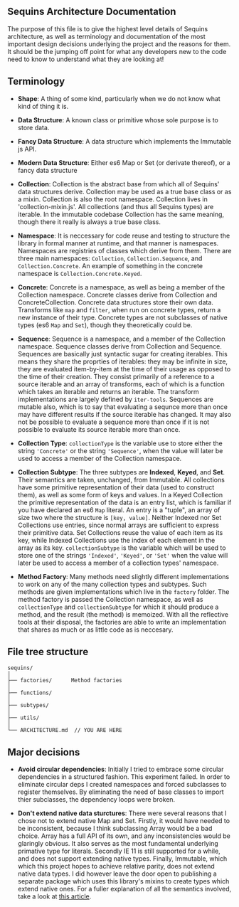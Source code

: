## Sequins Architecture Documentation

The purpose of this file is to give the highest level details of Sequins architecture, as well as terminology and documentation of the most important design decisions underlying the project and the reasons for them. It should be the jumping off point for what any developers new to the code need to know to understand what they are looking at!

## Terminology

-   **Shape**: A thing of some kind, particularly when we do not know what kind of thing it is.

-   **Data Structure**: A known class or primitive whose sole purpose is to store data.

-   **Fancy Data Structure**: A data structure which implements the Immutable js API.

-   **Modern Data Structure**: Either es6 Map or Set (or derivate thereof), or a fancy data structure

-   **Collection**: Collection is the abstract base from which all of Sequins' data structures derive. Collection may be used as a true base class or as a mixin. Collection is also the root namespace. Collection lives in 'collection-mixin.js'. All collections (and thus all Sequins types) are iterable. In the immutable codebase Collection has the same meaning, though there it really is always a true base class.

-   **Namespace**: It is neccessary for code reuse and testing to structure the library in formal manner at runtime, and that manner is namespaces. Namespaces are registries of classes which derive from them. There are three main namespaces: `Collection`, `Collection.Sequence`, and `Collection.Concrete`. An example of something in the concrete namespace is `Collection.Concrete.Keyed`.

-   **Concrete**: Concrete is a namespace, as well as being a member of the Collection namespace. Concrete classes derive from Collection and ConcreteCollection. Concrete data structures store their own data. Transforms like `map` and `filter`, when run on concrete types, return a new instance of their type. Concrete types are not subclasses of native types (es6 `Map` and `Set`), though they theoretically could be.

-   **Sequence**: Sequence is a namespace, and a member of the Collection namespace. Sequence classes derive from Collection and Sequence. Sequences are basically just syntactic sugar for creating iterables. This means they share the proprties of iterables: they may be infinite in size, they are evaluated item-by-item at the time of their usage as opposed to the time of their creation. They consist primarily of a reference to a source iterable and an array of transforms, each of which is a function which takes an iterable and returns an iterable. The transform implementations are largely defined by `iter-tools`. Sequences are mutable also, which is to say that evaluating a sequnce more than once may have different results if the source iterable has changed. It may also not be possible to evaluate a sequence more than once if it is not possible to evaluate its source iterable more than once.

-   **Collection Type**: `collectionType` is the variable use to store either the string `'Concrete'` or the string `'Sequence'`, when the value will later be used to access a member of the Collection namespace.

-   **Collection Subtype**: The three subtypes are **Indexed**, **Keyed**, and **Set**. Their semantics are taken, unchanged, from Immutable. All collections have some primitive representation of their data (used to construct them), as well as some form of keys and values. In a Keyed Collection the primitive representation of the data is an entry list, which is familiar if you have declared an es6 `Map` literal. An entry is a "tuple", an array of size two where the structure is `[key, value]`. Neither Indexed nor Set Collections use entries, since normal arrays are sufficient to express their primitive data. Set Collections reuse the value of each item as its key, while Indexed Collections use the index of each element in the array as its key.
    `collectionSubtype` is the variable which will be used to store one of the strings `'Indexed'`, `'Keyed'`, or `'Set'` when the value will later be used to access a member of a collection types' namespace.

-   **Method Factory**: Many methods need slightly different implementations to work on any of the many collection types and subtypes. Such methods are given implementations which live in the `factory` folder. The method factory is passed the Collection namespace, as well as `collectionType` and `collectionSubtype` for which it should produce a method, and the result (the method) is memoized. With all the reflective tools at their disposal, the factories are able to write an implementation that shares as much or as little code as is neccesary.

## File tree structure

```
sequins/
│
├── factories/      Method factories
│
├── functions/
│
├── subtypes/
│
├── utils/
│
└── ARCHITECTURE.md  // YOU ARE HERE
```

## Major decisions

-   **Avoid circular dependencies**: Initially I tried to embrace some circular dependencies in a structured fashion. This experiment failed. In order to eliminate circular deps I created namespaces and forced subclasses to register themselves. By eliminating the need of base classes to import thier subclasses, the dependency loops were broken.

-   **Don't extend native data sturctures**: There were several reasons that I chose not to extend native Map and Set. Firstly, it would have needed to be inconsistent, because I think subclassing Array would be a bad choice. Array has a full API of its own, and any inconsistencies would be glaringly obvious. It also serves as the most fundamental underlying primative type for literals. Secondly IE 11 is still supported for a while, and does not support extending native types. Finally, Immutable, which which this project hopes to achieve relative parity, does not extend native data types. I did however leave the door open to publishing a separate package which uses this library's mixins to create types which extend native ones. For a fuller explanation of all the semantics involved, take a look at [this article](http://perfectionkills.com/how-ecmascript-5-still-does-not-allow-to-subclass-an-array/).


